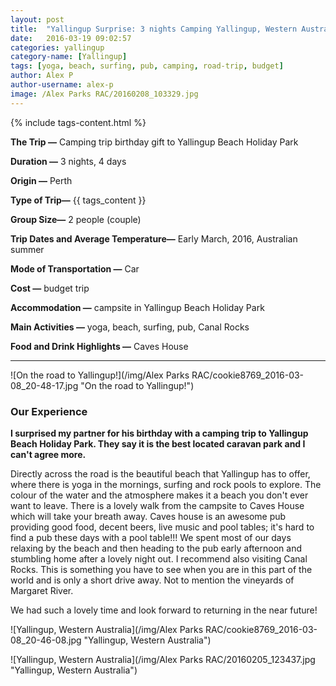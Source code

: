 ```yaml
---
layout: post
title:  "Yallingup Surprise: 3 nights Camping Yallingup, Western Australia"
date:   2016-03-19 09:02:57
categories: yallingup
category-name: [Yallingup]
tags: [yoga, beach, surfing, pub, camping, road-trip, budget]
author: Alex P
author-username: alex-p
image: /Alex Parks RAC/20160208_103329.jpg
---
```


{% include tags-content.html %}

**The Trip &mdash;** Camping trip birthday gift to Yallingup Beach Holiday Park

**Duration &mdash;** 3 nights, 4 days

**Origin &mdash;** Perth

**Type of Trip&mdash;** {{ tags_content }}

**Group Size&mdash;** 2 people (couple)

**Trip Dates and Average Temperature&mdash;** Early March, 2016, Australian summer

**Mode of Transportation &mdash;** Car

**Cost &mdash;** budget trip

**Accommodation &mdash;** campsite in Yallingup Beach Holiday Park

**Main Activities &mdash;** yoga, beach, surfing, pub, Canal Rocks

**Food and Drink Highlights &mdash;** Caves House   


<hr />


![On the road to Yallingup!](/img/Alex Parks RAC/cookie8769_2016-03-08_20-48-17.jpg "On the road to Yallingup!")


### Our Experience
**I surprised my partner for his birthday with a camping trip to Yallingup Beach Holiday Park. They say it is the best located caravan park and I can't agree more.**  

Directly across the road is the beautiful beach that Yallingup has to offer, where there is yoga in the mornings, surfing and rock pools to explore. The colour of the water and the atmosphere makes it a beach you don't ever want to leave. There is a lovely walk from the campsite to Caves House which will take your breath away. Caves house is an awesome pub providing good food, decent beers, live music and pool tables; it's hard to find a pub these days with a pool table!!! We spent most of our days relaxing by the beach and then heading to the pub early afternoon and stumbling home after a lovely night out. I recommend also visiting Canal Rocks. This is something you have to see when you are in this part of the world and is only a short drive away. Not to mention the vineyards of Margaret River.

We had such a lovely time and look forward to returning in the near future!

![Yallingup, Western Australia](/img/Alex Parks RAC/cookie8769_2016-03-08_20-46-08.jpg "Yallingup, Western Australia")

![Yallingup, Western Australia](/img/Alex Parks RAC/20160205_123437.jpg "Yallingup, Western Australia")
